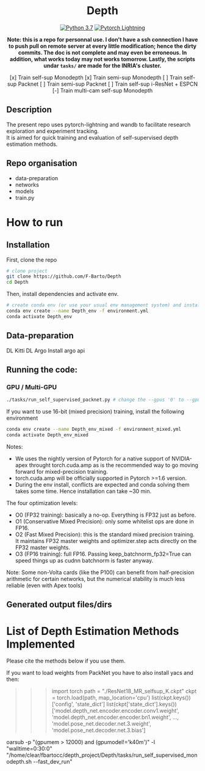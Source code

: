 <div align="center">   
 
# Depth  

[![Python 3.7](https://img.shields.io/badge/python-3.7-green.svg)](https://www.python.org/downloads/release/python-370/)
[![Pytorch Lightning](https://img.shields.io/badge/pytorch%20lightning-7.1.0-blueviolet.svg)]()

**Note: this is a repo for personnal use. I don't have a ssh connection I have to push pull on remote server at every 
little modification; hence the dirty commits. The doc is not complete and may even be erroneous. In addition, what works 
today may not works tomorrow. Lastly, the scripts undar ``tasks/`` are made for the INRIA's cluster.**

[x] Train self-sup Monodepth
[x] Train semi-sup Monodepth
[ ] Train self-sup Packnet
[ ] Train semi-sup Packnet
[ ] Train self-sup i-ResNet + ESPCN
[-] Train multi-cam self-sup Monodepth


</div>
 
## Description
The present repo uses pytorch-lightning and wandb to facilitate research exploration and experiment tracking.  
It is aimed for quick training and evaluation of self-supervised depth estimation methods. 


## Repo organisation

* data-preparation
* networks
* models
* train.py

# How to run   

## Installation
First, clone the repo
```bash
# clone project   
git clone https://github.com/F-Barto/Depth
cd Depth
```

Then, install dependencies and activate env.
```bash
# create conda env (or use your usual env management system) and install dependancies 
conda env create --name Depth_env -f environment.yml
conda activate Depth_env
 ```  

## Data-preparation

DL Kitti
DL Argo
Install argo api

## Running the code:

### GPU / Multi-GPU
````bash
./tasks/run_self_supervised_packnet.py # change the --gpus '0' to --gpus '0,1,2' if you want to use multiple gpus
````

If you want to use 16-bit (mixed precision) training, install the following environment
```bash
conda env create --name Depth_env_mixed -f environment_mixed.yml
conda activate Depth_env_mixed
```

Notes:
- We uses the nightly version of Pytorch for a native support of NVIDIA-apex throught torch.cuda.amp as is the 
recommended way to go moving forward for mixed-precision training. 
- torch.cuda.amp will be officially supported in Pytorch >=1.6 version.<br>
- During the env install, conflicts are expected and conda solving them takes some time. 
    Hence installation can take ~30 min.


The four optimization levels:
- O0 (FP32 training): basically a no-op. Everything is FP32 just as before.
- O1 (Conservative Mixed Precision): only some whitelist ops are done in FP16.
- O2 (Fast Mixed Precision): this is the standard mixed precision training.<br>
    It maintains FP32 master weights and optimizer.step acts directly on the FP32 master weights.
- O3 (FP16 training): full FP16. Passing keep_batchnorm_fp32=True can speed things up as cudnn batchnorm is faster anyway.

Note: Some non-Volta cards (like the P100) can benefit from half-precision arithmetic for certain networks,
 but the numerical stability is much less reliable (even with Apex tools)

## Generated output files/dirs

# List of Depth Estimation Methods Implemented
Please cite the methods below if you use them.

If you want to load weights from PackNet you have to also install yacs and then:
>>> import torch
>>> path = "./ResNet18_MR_selfsup_K.ckpt"
>>> ckpt = torch.load(path, map_location='cpu')
>>> list(ckpt.keys())
['config', 'state_dict']
>>> list(ckpt['state_dict'].keys())
['model.depth_net.encoder.encoder.conv1.weight', 'model.depth_net.encoder.encoder.bn1.weight', ...,
 'model.pose_net.decoder.net.3.weight', 'model.pose_net.decoder.net.3.bias']


oarsub -p "(gpumem > 12000) and (gpumodel!='k40m')" -l "walltime=0:30:0" "/home/clear/fbartocc/depth_project/Depth/tasks/run_self_supervised_monodepth.sh --fast_dev_run"